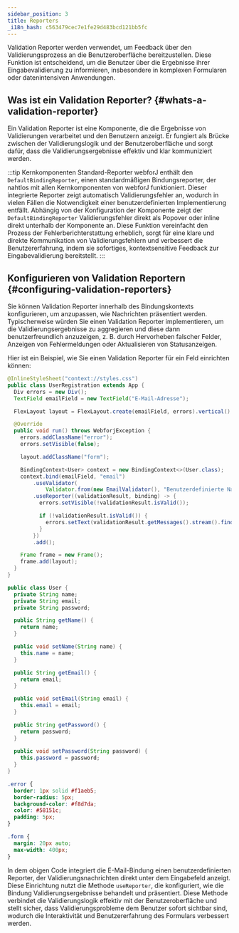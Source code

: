 ```yaml
---
sidebar_position: 3
title: Reporters
_i18n_hash: c563479cec7e1fe29d483bcd121bb5fc
---
```

Validation Reporter werden verwendet, um Feedback über den Validierungsprozess an die Benutzeroberfläche bereitzustellen. Diese Funktion ist entscheidend, um die Benutzer über die Ergebnisse ihrer Eingabevalidierung zu informieren, insbesondere in komplexen Formularen oder datenintensiven Anwendungen.

## Was ist ein Validation Reporter? {#whats-a-validation-reporter}

Ein Validation Reporter ist eine Komponente, die die Ergebnisse von Validierungen verarbeitet und den Benutzern anzeigt. Er fungiert als Brücke zwischen der Validierungslogik und der Benutzeroberfläche und sorgt dafür, dass die Validierungsergebnisse effektiv und klar kommuniziert werden.

:::tip Kernkomponenten Standard-Reporter
webforJ enthält den `DefaultBindingReporter`, einen standardmäßigen Bindungsreporter, der nahtlos mit allen Kernkomponenten von webforJ funktioniert. Dieser integrierte Reporter zeigt automatisch Validierungsfehler an, wodurch in vielen Fällen die Notwendigkeit einer benutzerdefinierten Implementierung entfällt. Abhängig von der Konfiguration der Komponente zeigt der `DefaultBindingReporter` Validierungsfehler direkt als Popover oder inline direkt unterhalb der Komponente an. Diese Funktion vereinfacht den Prozess der Fehlerberichterstattung erheblich, sorgt für eine klare und direkte Kommunikation von Validierungsfehlern und verbessert die Benutzererfahrung, indem sie sofortiges, kontextsensitive Feedback zur Eingabevalidierung bereitstellt.
:::

## Konfigurieren von Validation Reportern {#configuring-validation-reporters}

Sie können Validation Reporter innerhalb des Bindungskontexts konfigurieren, um anzupassen, wie Nachrichten präsentiert werden. Typischerweise würden Sie einen Validation Reporter implementieren, um die Validierungsergebnisse zu aggregieren und diese dann benutzerfreundlich anzuzeigen, z. B. durch Hervorheben falscher Felder, Anzeigen von Fehlermeldungen oder Aktualisieren von Statusanzeigen.

Hier ist ein Beispiel, wie Sie einen Validation Reporter für ein Feld einrichten können:

<Tabs>
<TabItem value="UserRegistration" label="UserRegistration.java">

```java showLineNumbers
@InlineStyleSheet("context://styles.css")
public class UserRegistration extends App {
  Div errors = new Div();
  TextField emailField = new TextField("E-Mail-Adresse");

  FlexLayout layout = FlexLayout.create(emailField, errors).vertical().build();

  @Override
  public void run() throws WebforjException {
    errors.addClassName("error");
    errors.setVisible(false);

    layout.addClassName("form");

    BindingContext<User> context = new BindingContext<>(User.class);
    context.bind(emailField, "email")
        .useValidator(
            Validator.from(new EmailValidator(), "Benutzerdefinierte Nachricht für ungültige E-Mail-Adresse"))
        .useReporter((validationResult, binding) -> {
          errors.setVisible(!validationResult.isValid());

          if (!validationResult.isValid()) {
            errors.setText(validationResult.getMessages().stream().findFirst().orElse(""));
          }
        })
        .add();

    Frame frame = new Frame();
    frame.add(layout);
  }
}
```

</TabItem>
<TabItem value="User" label="User.java">

```java showLineNumbers
public class User {
  private String name;
  private String email;
  private String password;

  public String getName() {
    return name;
  }

  public void setName(String name) {
    this.name = name;
  }

  public String getEmail() {
    return email;
  }

  public void setEmail(String email) {
    this.email = email;
  }

  public String getPassword() {
    return password;
  }
  
  public void setPassword(String password) {
    this.password = password;
  }
}
```

</TabItem>
<TabItem value="styles" label="styles.css">

```css showLineNumbers
.error {
  border: 1px solid #f1aeb5;
  border-radius: 5px;
  background-color: #f8d7da;
  color: #58151c;
  padding: 5px;
}

.form {
  margin: 20px auto;
  max-width: 400px;
}
```

</TabItem>
</Tabs>

In dem obigen Code integriert die E-Mail-Bindung einen benutzerdefinierten Reporter, der Validierungsnachrichten direkt unter dem Eingabefeld anzeigt. Diese Einrichtung nutzt die Methode `useReporter`, die konfiguriert, wie die Bindung Validierungsergebnisse behandelt und präsentiert. Diese Methode verbindet die Validierungslogik effektiv mit der Benutzeroberfläche und stellt sicher, dass Validierungsprobleme dem Benutzer sofort sichtbar sind, wodurch die Interaktivität und Benutzererfahrung des Formulars verbessert werden.
